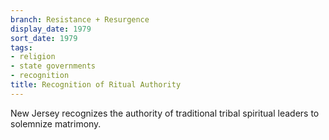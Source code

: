 ```yaml
---
branch: Resistance + Resurgence
display_date: 1979
sort_date: 1979
tags:
- religion
- state governments
- recognition
title: Recognition of Ritual Authority
---
```


New Jersey recognizes the authority of traditional tribal spiritual leaders to solemnize matrimony.
